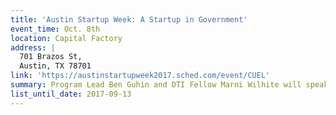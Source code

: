 ```yaml
---
title: 'Austin Startup Week: A Startup in Government'
event_time: Oct. 8th
location: Capital Factory
address: |
  701 Brazos St,
  Austin, TX 78701
link: 'https://austinstartupweek2017.sched.com/event/CUEL'
summary: Program Lead Ben Guhin and DTI Fellow Marni Wilhite will speak about the challenges of starting a new design and technology organization within city government and share lessons on leadership, culture, and how to structure your work for the greatest possible impact.
list_until_date: 2017-09-13
---
```

